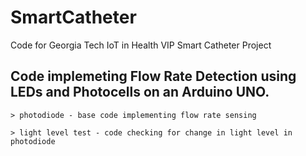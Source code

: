 # SmartCatheter
Code for Georgia Tech IoT in Health VIP Smart Catheter Project

Code implemeting Flow Rate Detection using LEDs and Photocells on an Arduino UNO. 
------------------------------------------------------------------------------------------------

    > photodiode - base code implementing flow rate sensing

    > light level test - code checking for change in light level in photodiode

